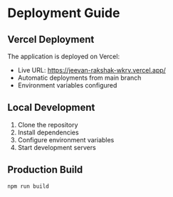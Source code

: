 # Deployment Guide

## Vercel Deployment
The application is deployed on Vercel:
- Live URL: https://jeevan-rakshak-wkrv.vercel.app/
- Automatic deployments from main branch
- Environment variables configured

## Local Development
1. Clone the repository
2. Install dependencies
3. Configure environment variables
4. Start development servers

## Production Build
```bash
npm run build
```
